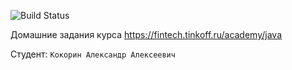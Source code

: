 ![Build Status](https://github.com/Alexandr-Kokorin/JavaCourse2023/actions/workflows/build.yml/badge.svg)

Домашние задания курса https://fintech.tinkoff.ru/academy/java

Студент: `Кокорин Александр Алексеевич`
